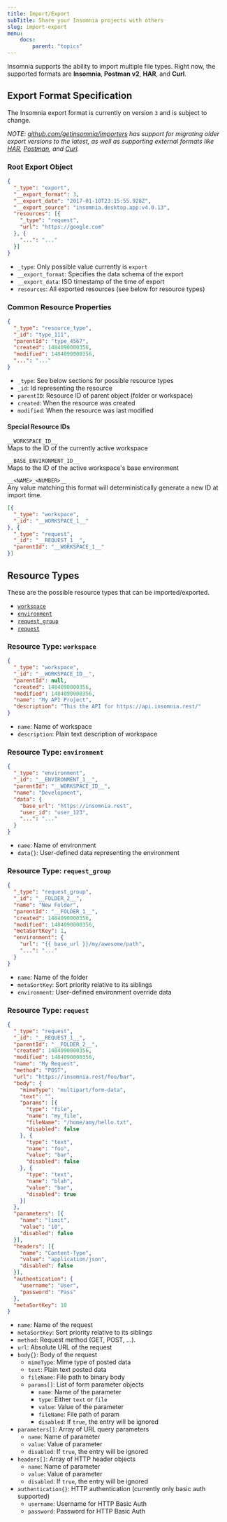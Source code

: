 ```yaml
---
title: Import/Export
subTitle: Share your Insomnia projects with others
slug: import-export
menu:
    docs:
        parent: "topics"
---
```


Insomnia supports the ability to import multiple file types. Right now, the supported formats 
are **Insomnia**, **Postman v2**, **HAR**, and **Curl**.

## Export Format Specification

The Insomnia export format is currently on version `3` and is subject to change. 

_NOTE: [github.com/getinsomnia/importers](https://github.com/getinsomnia/importers) has
support for migrating older export versions to the latest, as well as supporting external
formats like [HAR](http://www.softwareishard.com/blog/har-12-spec/), 
[Postman](https://www.getpostman.com/), and [Curl](https://curl.haxx.se/)._

### Root Export Object

```json
{
  "_type": "export",
  "__export_format": 3,
  "__export_date": "2017-01-10T23:15:55.928Z",
  "__export_source": "insomnia.desktop.app:v4.0.13",
  "resources": [{
    "_type": "request",
    "url": "https://google.com"
  }, {
    "...": "..."
  }]
}
```

- `_type`: Only possible value currently is `export`
- `__export_format`: Specifies the data schema of the export
- `__export_data`: ISO timestamp of the time of export
- `resources`: All exported resources (see below for resource types)

### Common Resource Properties

```json
{
  "_type": "resource_type",
  "_id": "type_111",
  "parentId": "type_4567",
  "created": 1484090000356,
  "modified": 1484090000356,
  "...": "..."
}
```

- `_type`: See below sections for possible resource types
- `_id`: Id representing the resource
- `parentID`: Resource ID of parent object (folder or workspace)
- `created`: When the resource was created
- `modified`: When the resource was last modified

#### Special Resource IDs

`__WORKSPACE_ID__`<br>
Maps to the ID of the currently active workspace

`__BASE_ENVIRONMENT_ID__`<br>
Maps to the ID of the active workspace's base environment

`__<NAME>_<NUMBER>__`<br>
Any value matching this format will deterministically generate a new ID
at import time.

```json
[{
  "_type": "workspace",
  "_id": "__WORKSPACE_1__"
}, {
  "_type": "request",
  "_id": "__REQUEST_1__",
  "parentId": "__WORKSPACE_1__"
}]
```

## Resource Types

These are the possible resource types that can be imported/exported.

- [`workspace`](#resource-type-workspace)
- [`environment`](#resource-type-environment)
- [`request_group`](#resource-type-request_group)
- [`request`](#resource-type-request)

### Resource Type: `workspace`

```json
{
  "_type": "workspace",
  "_id": "__WORKSPACE_ID__",
  "parentId": null,
  "created": 1484090000356,
  "modified": 1484090000356,
  "name": "My API Project",
  "description": "This the API for https://api.insomnia.rest/"
}
```

- `name`: Name of workspace
- `description`: Plain text description of workspace

### Resource Type: `environment`

```json
{
  "_type": "environment",
  "_id": "__ENVIRONMENT_1__",
  "parentId": "__WORKSPACE_ID__",
  "name": "Development",
  "data": {
    "base_url": "https://insomnia.rest",
    "user_id": "user_123",
    "...": "..."
  }
}
```

- `name`: Name of environment
- `data{}`: User-defined data representing the environment

### Resource Type: `request_group`

```json
{
  "_type": "request_group",
  "_id": "__FOLDER_2__",
  "name": "New Folder",
  "parentId": "__FOLDER_1__",
  "created": 1484090000356,
  "modified": 1484090000356,
  "metaSortKey": 1,
  "environment": {
    "url": "{{ base_url }}/my/awesome/path",
    "...": "..."
  }
}
```

- `name`: Name of the folder
- `metaSortKey`: Sort priority relative to its siblings
- `environment`: User-defined environment override data

### Resource Type: `request`

```json
{
  "_type": "request",
  "_id": "__REQUEST_1__",
  "parentId": "__FOLDER_2__",
  "created": 1484090000356,
  "modified": 1484090000356,
  "name": "My Request",
  "method": "POST",
  "url": "https://insomnia.rest/foo/bar",
  "body": {
    "mimeType": "multipart/form-data",
    "text": "",
    "params": [{
      "type": "file",
      "name": "my_file",
      "fileName": "/home/amy/hello.txt",
      "disabled": false
    }, {
      "type": "text",
      "name": "foo",
      "value": "bar",
      "disabled": false
    }, {
      "type": "text",
      "name": "blah",
      "value": "bar",
      "disabled": true
    }]
  },
  "parameters": [{
    "name": "limit",
    "value": "10",
    "disabled": false
  }],
  "headers": [{
    "name": "Content-Type",
    "value": "application/json",
    "disabled": false
  }],
  "authentication": {
    "username": "User",
    "password": "Pass"
  },
  "metaSortKey": 10
}
```

- `name`: Name of the request
- `metaSortKey`: Sort priority relative to its siblings
- `method`: Request method (GET, POST, ...).
- `url`: Absolute URL of the request
- `body{}`: Body of the request
    - `mimeType`: Mime type of posted data
    - `text`: Plain text posted data
    - `fileName`: File path to binary body
    - `params[]`: List of form parameter objects
        - `name`: Name of the parameter
        - `type`: Either `text` or `file`
        - `value`: Value of the parameter
        - `fileName`: File path of param 
        - `disabled`: If `true`, the entry will be ignored
- `parameters[]`: Array of URL query parameters
    - `name`: Name of parameter
    - `value`: Value of parameter
    - `disabled`: If `true`, the entry will be ignored
- `headers[]`: Array of HTTP header objects
    - `name`: Name of parameter
    - `value`: Value of parameter
    - `disabled`: If `true`, the entry will be ignored
- `authentication{}`: HTTP authentication (currently only basic auth supported)
    - `username`: Username for HTTP Basic Auth
    - `password`: Password for HTTP Basic Auth
